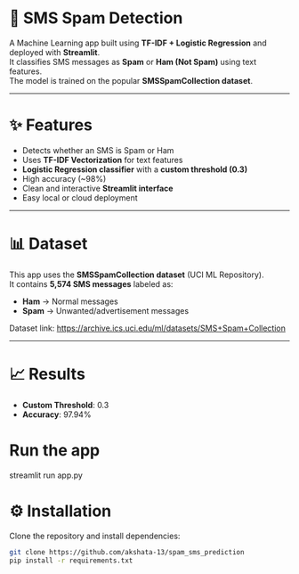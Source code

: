 # 📱 SMS Spam Detection

A Machine Learning app built using **TF-IDF + Logistic Regression** and deployed with **Streamlit**.  
It classifies SMS messages as **Spam** or **Ham (Not Spam)** using text features.  
The model is trained on the popular **SMSSpamCollection dataset**.

---

# ✨ Features
- Detects whether an SMS is Spam or Ham
- Uses **TF-IDF Vectorization** for text features
- **Logistic Regression classifier** with a **custom threshold (0.3)**
- High accuracy (~98%)
- Clean and interactive **Streamlit interface**
- Easy local or cloud deployment

---

# 📊 Dataset
This app uses the **SMSSpamCollection dataset** (UCI ML Repository).  
It contains **5,574 SMS messages** labeled as:
- **Ham** → Normal messages  
- **Spam** → Unwanted/advertisement messages  

Dataset link: https://archive.ics.uci.edu/ml/datasets/SMS+Spam+Collection  

---

# 📈 Results
- **Custom Threshold**: 0.3  
- **Accuracy**: 97.94%  

# Run the app

streamlit run app.py

# ⚙️ Installation
Clone the repository and install dependencies:
```bash
git clone https://github.com/akshata-13/spam_sms_prediction
pip install -r requirements.txt


